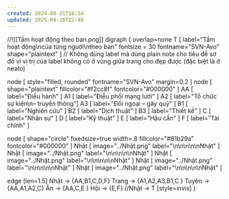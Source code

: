 ```yaml
---
created: 2024-08-31T16:54
updated: 2025-04-26T22:48
---
```

//![[Tầm hoạt động theo ban.png]]
digraph {
overlap=none
T [ label="Tầm hoạt động\ncủa từng người\ntheo ban" fontsize = 30 fontname="SVN-Avo" shape="plaintext" ]	// Không dùng label mà dùng plain note cho tiêu đề sơ đồ vì vị trị của label không có ở vùng giữa trang cho đẹp được (đặc biệt là ở neato) 

node [ style="filled, rounded" fontname="SVN-Avo" margin=0.2 ]
node [ shape="plaintext" fillcolor="#f2cc8f" fontcolor="#000000" ]
AA [ label="Điều hành" ]
A1 [ label="Điều phối mạng lưới" ]
A2 [ label="Tổ chức sự kiện\n– truyền thông"]
A3 [ label="Đối ngoại – gây quỹ" ]
B1 [ label="Nghiên cứu" ]
B2 [ label="Dịch thuật" ]
B3 [ label="Thiết kế" ]
C [ label="Nhân sự" ]
D [ label="Kỹ thuật" ]
E [ label="Hậu cần" ]
F [ label="Tài chính" ]

node [ shape="circle" fixedsize=true width=.8 fillcolor="#81b29a" fontcolor="#000000" ]
Nhật [ image="../Nhật.png" label="\n\n\n\n\nNhật" ]
Nhật [ image="../Nhật.png" label="\n\n\n\n\nNhật" ]
Nhật [ image="../Nhật.png" label="\n\n\n\n\nNhật" ]
Nhật [ image="../Nhật.png" label="\n\n\n\n\nNhật" ]
Nhật [ image="../Nhật.png" label="\n\n\n\n\nNhật" ]

edge [len=1.5]
Nhật -> {AA,B1,C,D,F}
Trang -> {A1,A2,A3,B1,C }
Tuyên -> {AA,A1,A2,C}
Ân -> {AA,C,E }
Hội -> {E,F}
//Nhật -> T [style=invis] 
}
